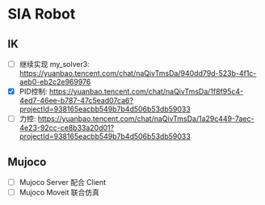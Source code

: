 # SIA Robot

## IK

- [ ] 继续实现 my_solver3: <https://yuanbao.tencent.com/chat/naQivTmsDa/940dd79d-523b-4f1c-aeb0-eb2c2e969976>
- [x] PID控制: <https://yuanbao.tencent.com/chat/naQivTmsDa/1f8f95c4-4ed7-46ee-b787-47c5ead07ca6?projectId=938165eacbb549b7b4d506b53db59033>
- [ ] 力控: <https://yuanbao.tencent.com/chat/naQivTmsDa/1a29c449-7aec-4e23-92cc-ce8b33a20d01?projectId=938165eacbb549b7b4d506b53db59033>

## Mujoco

- [ ] Mujoco Server 配合 Client
- [ ] Mujoco Moveit 联合仿真
